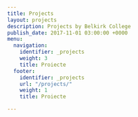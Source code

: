 ```yaml
---
title: Projects
layout: projects
description: Projects by Belkirk College
publish_date: 2017-11-01 03:00:00 +0000
menu:
  navigation:
    identifier: _projects
    weight: 3
    title: Proiecte
  footer:
    identifier: _projects
    url: "/projects/"
    weight: 1
    title: Proiecte

---
```

